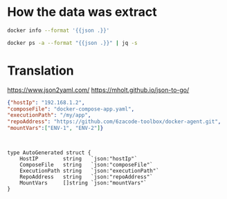 # How the data was extract

```bash 
docker info --format '{{json .}}'

docker ps -a --format "{{json .}}" | jq -s
```


# Translation 

https://www.json2yaml.com/
https://mholt.github.io/json-to-go/

```json
{"hostIp": "192.168.1.2",
"composeFile": "docker-compose-app.yaml",
"executionPath": "/my/app",
"repoAddress": "https://github.com/6zacode-toolbox/docker-agent.git",
"mountVars":["ENV-1", "ENV-2"]}
```

```golang

	
type AutoGenerated struct {
	HostIP        string   `json:"hostIp"`
	ComposeFile   string   `json:"composeFile"`
	ExecutionPath string   `json:"executionPath"`
	RepoAddress   string   `json:"repoAddress"`
	MountVars     []string `json:"mountVars"`
}
```